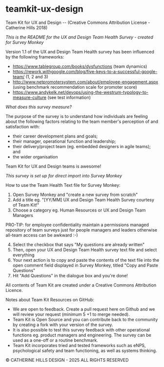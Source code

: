 # teamkit-ux-design
Team Kit for UX and Design -- (Creative Commons Attribution License - Catherine Hills 2018)

*This is the README for the UX and Design Team Health Survey - created for Survey Monkey*

Version 1.1 of the UX and Design Team Health survey has been influenced by the following frameworks:
-   https://www.tablegroup.com/books/dysfunctions (team dynamics)
-   https://rework.withgoogle.com/blog/five-keys-to-a-successful-google-team/ (1, 2 and 3)
-   http://www.netpromotersystem.com/about/employee-engagement.aspx (using benchmark recommendation scale for promoter score)
-   https://www.andykelk.net/devops/using-the-westrum-typology-to-measure-culture (see test information)

*What does this survey measure?*

The purpose of the survey is to understand how individuals are feeling about the following factors relating to the team member's perception of and satisfaction with: 
-   their career development plans and goals;
-   their manager, operational function and leadership;
-   their delivery/project team (eg. embedded designers in agile teams); and 
-   the wider organisation

Team Kit for UX and Design teams is awesome!

*This survey is set up for direct import into Survey Monkey*

How to use the Team Health Text file for Survey Monkey:
1)  Open Survey Monkey and "create a new survey from scratch"
2)  Add a title eg. "[YY/MM] UX and Design Team Health Survey courtesy of Team Kit!"
3)  Choose a category eg. Human Resources or UX and Design Team Managers 
    
PRO-TIP: for employee confidentiality maintain a permissions managed repository of team surveys just for people managers       and leaders otherwise all-team access can be awkward :-)

4)  Select the checkbox that says "My questions are already written"
5)  Then, open your UX and Design Team Health survey text file and select everything
6)  Your next action is to copy and paste the contents of the text file into the open comment field displayed in Survey           Monkey, titled "Copy and Paste Questions" 
7)  Hit "Add Questions" in the dialogue box and you're done!


All contents of Team Kit are created under a Creative Commons Attribution Licence.

Notes about Team Kit Resources on GitHub:
-   We are open to feedback. Create a pull request here on Github and we will review your request (minimum 5 +1 to merge           needed). 
-   Team Kit is Open Source and you can contribute back to the community by creating a fork with your version of the survey. 
-   It is also possible to test this survey feedback with other operational functions eg. product managers and engineering.       The survey can be used as a one-off or a routine benchmark. 
-   Team Kit incorporates tried and tested frameworks such as eNPS, psychological safety and team functioning, as well as         systems thinking.

© CATHERINE HILLS DESIGN - 2025 ALL RIGHTS RESERVED 

